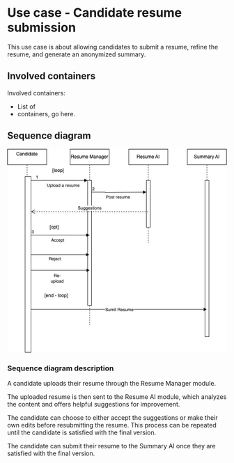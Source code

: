 # Use case - Candidate resume submission

This use case is about allowing candidates to submit a resume, refine the resume, and generate an anonymized summary.

## Involved containers
<Container image goes here>

Involved containers:
- List of 
- containers, go here.

## Sequence diagram
![candidate-submission.jpg](images%2Fcandidate-submission.jpg)

### Sequence diagram description

A candidate uploads their resume through the Resume Manager module. 

The uploaded resume is then sent to the Resume AI module, which analyzes the content and offers helpful suggestions for improvement.

The candidate can choose to either accept the suggestions or make their own edits before resubmitting the resume. This process can be repeated until the candidate is satisfied with the final version.

The candidate can submit their resume to the Summary AI once they are satisfied with the final version.